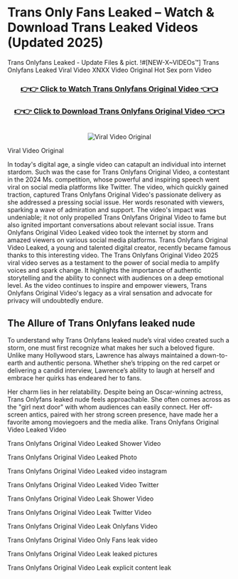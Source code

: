 # Trans Only Fans Leaked – Watch & Download Trans Leaked Videos (Updated 2025)

Trans Onlyfans Leaked - Update Files & pict. !#[NEW-X~VIDEOs™] Trans Onlyfans Leaked Viral Video XNXX Video Original Hot Sex porn Video
<br>
<div align="center">
<h3><a href="https://links2leaks.com?utm_source=trans&utm_medium=gitlong" rel="nofollow">👉👉 Click to Watch Trans Onlyfans Original Video 👈👈</a></h3>
<h3><a href="https://links2leaks.com?utm_source=trans&utm_medium=gitlong" rel="nofollow">👉👉 Click to Download Trans Onlyfans Original Video 👈👈</a></h3>
<br>
<a href="https://links2leaks.com?utm_source=trans&utm_medium=gitlong" rel="nofollow"><img src="https://i.ibb.co/Gkj2r4b/banner.png" alt="Viral Video Original" style="max-width: 100%; display: inline-block;" data-target="animated-image.originalImage"></a>
</div>

Viral Video Original

In today's digital age, a single video can catapult an individual into internet stardom. Such was the case for Trans Onlyfans Original Video, a contestant in the 2024 Ms. competition, whose powerful and inspiring speech went viral on social media platforms like Twitter.
The video, which quickly gained traction, captured Trans Onlyfans Original Video's passionate delivery as she addressed a pressing social issue. Her words resonated with viewers, sparking a wave of admiration and support. The video's impact was undeniable; it not only propelled Trans Onlyfans Original Video to fame but also ignited important conversations about relevant social issue.
Trans Onlyfans Original Video Leaked video took the internet by storm and amazed viewers on various social media platforms. Trans Onlyfans Original Video Leaked, a young and talented digital creator, recently became famous thanks to this interesting video.
The Trans Onlyfans Original Video 2025 viral video serves as a testament to the power of social media to amplify voices and spark change. It highlights the importance of authentic storytelling and the ability to connect with audiences on a deep emotional level. As the video continues to inspire and empower viewers, Trans Onlyfans Original Video's legacy as a viral sensation and advocate for privacy will undoubtedly endure.

<h2>The Allure of Trans Onlyfans leaked nude</h2>


To understand why Trans Onlyfans leaked nude’s viral video created such a storm, one must first recognize what makes her such a beloved figure. Unlike many Hollywood stars, Lawrence has always maintained a down-to-earth and authentic persona. Whether she’s tripping on the red carpet or delivering a candid interview, Lawrence’s ability to laugh at herself and embrace her quirks has endeared her to fans.

Her charm lies in her relatability. Despite being an Oscar-winning actress, Trans Onlyfans leaked nude feels approachable. She often comes across as the "girl next door" with whom audiences can easily connect. Her off-screen antics, paired with her strong screen presence, have made her a favorite among moviegoers and the media alike.
Trans Onlyfans Original Video Leaked Video

Trans Onlyfans Original Video Leaked Shower Video

Trans Onlyfans Original Video Leaked Photo

Trans Onlyfans Original Video Leaked video instagram

Trans Onlyfans Original Video Leaked Video Twitter

Trans Onlyfans Original Video Leak Shower Video

Trans Onlyfans Original Video Leak Twitter Video

Trans Onlyfans Original Video Leak Onlyfans Video

Trans Onlyfans Original Video Only Fans leak video

Trans Onlyfans Original Video Leak leaked pictures

Trans Onlyfans Original Video Leak explicit content leak